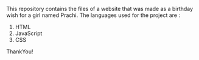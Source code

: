 This repository contains the files of a website that was made as a birthday wish for a girl named Prachi.
The languages used for the project are :
1. HTML
2. JavaScript
3. CSS

ThankYou!
